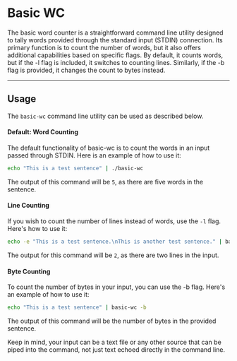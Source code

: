 # Basic WC

The basic word counter is a straightforward command line utility designed to tally words provided through the standard input (STDIN) connection. Its primary function is to count the number of words, but it also offers additional capabilities based on specific flags. By default, it counts words, but if the -l flag is included, it switches to counting lines. Similarly, if the -b flag is provided, it changes the count to bytes instead.

---

## Usage

The `basic-wc` command line utility can be used as described below.

#### Default: Word Counting

The default functionality of basic-wc is to count the words in an input passed through STDIN. Here is an example of how to use it:

```bash
echo "This is a test sentence" | ./basic-wc
```

The output of this command will be `5`, as there are five words in the sentence.

#### Line Counting

If you wish to count the number of lines instead of words, use the `-l` flag. Here's how to use it:

```bash
echo -e "This is a test sentence.\nThis is another test sentence." | basic-wc -l
```

The output for this command will be `2`, as there are two lines in the input.

#### Byte Counting

To count the number of bytes in your input, you can use the -b flag. Here's an example of how to use it:

```bash
echo "This is a test sentence" | basic-wc -b
```

The output of this command will be the number of bytes in the provided sentence.

Keep in mind, your input can be a text file or any other source that can be piped into the command, not just text echoed directly in the command line.
